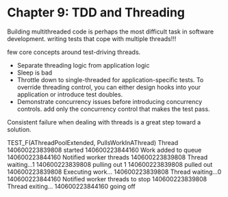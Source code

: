 # Chapter 9: TDD and Threading
Building multithreaded code is perhaps the most difficult task in software development. writing tests that cope with multiple threads!!!

few core concepts around test-driving threads.
* Separate threading logic from application logic
* ​Sleep is bad
* Throttle down to single-threaded for application-specific tests. To override threading control, you can either design hooks into your application or introduce test doubles.
* Demonstrate concurrency issues before introducing concurrency controls. add only the concurrency control that makes the test pass.

Consistent failure when dealing with threads is a great step toward a solution.

TEST_F(AThreadPoolExtended, PullsWorkInAThread)
Thread 140600223839808 started
140600223844160 Work added to queue
140600223844160 Notified worker threads
140600223839808 Thread waiting...1
140600223839808 pulling out 1
140600223839808 pulled out
140600223839808 Executing work...
140600223839808 Thread waiting...0
140600223844160 Notified worker threads to stop
140600223839808 Thread exiting...
140600223844160 going off

